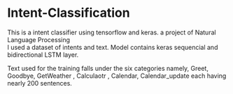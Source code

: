 # Intent-Classification	
This is a intent classifier using tensorflow and keras. a project of Natural Language Processing	
I used a dataset of  intents and text. Model contains keras sequencial and bidirectional LSTM layer. 	

Text used for the training falls under the six categories namely, Greet, Goodbye, GetWeather , Calculaotr , Calendar, Calendar_update each having nearly 200 sentences.
